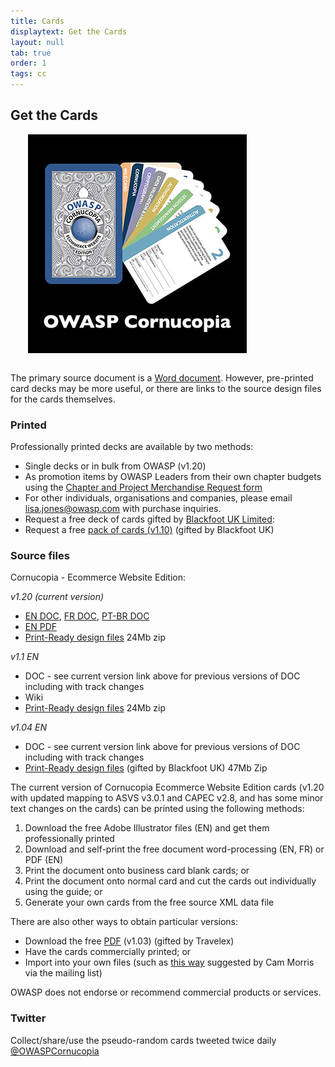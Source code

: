 ```yaml
---
title: Cards
displaytext: Get the Cards
layout: null
tab: true
order: 1
tags: cc
---
```


## Get the Cards

<img src="assets/images/Cornucopia-square-logo-350.jpg" alt="OWASP Cornucopia deck and cards" class="fa-pull-right" style="margin:0 0 1em 2em;">

The primary source document is a [Word document](https://github.com/OWASP/www-project-cornucopia/tree/master/assets/files/ecommerce/EN). However, pre-printed card decks may be more useful, or there are links to the source design files for the cards themselves.

### Printed

Professionally printed decks are available by two methods:

* Single decks or in bulk from OWASP (v1.20)
 * As promotion items by OWASP Leaders from their own chapter budgets using the [Chapter and Project Merchandise Request form](https://docs.google.com/a/owasp.org/forms/d/e/1FAIpQLSez9mV97HuqvYhCldE2hYhX3UjQM1oO5bLy44HkOZSpni0OzQ/viewform?formkey=dF85bGtvdWdrd2JjYldNZ1gxSkJxaEE6MQ)
 * For other individuals, organisations and companies, please email [lisa.jones@owasp.com](mailto:lisa.jones@owasp.com) with purchase inquiries.
* Request a free deck of cards gifted by [Blackfoot UK Limited](http://blackfootuk.com/):
 * Request a free [pack of cards (v1.10)](http://blackfootuk.com/cornucopia/receive-a-set-of-cards/) (gifted by Blackfoot UK)


### Source files

Cornucopia - Ecommerce Website Edition:

*v1.20 (current version)*
  * [EN DOC](https://github.com/OWASP/www-project-cornucopia/tree/master/assets/files/ecommerce/EN), [FR DOC](https://github.com/grandtom/OWASP-Cornucopia-Translate-Cards---FR), [PT-BR DOC](https://github.com/wagnerfusca/OWASP-Cornucopia-Translate-Cards---PT)
  * [EN PDF](assets/files/Owasp-cornucopia-ecommerce_website-EN.pdf)
  * [Print-Ready design files](https://drive.google.com/open?id=0ByNJ8mfWALwjNXpQMUNBYnJsT2QyQ0lkb3VNX1BCM3JLNlBZ) 24Mb zip

*v1.1 EN*
 * DOC - see current version link above for previous versions of DOC including with track changes
 * Wiki
 * [Print-Ready design files](https://drive.google.com/open?id=0ByNJ8mfWALwjb283ZE5GNmFMM2FGWGl2WC14aDJDQ0ZsNk00) 24Mb zip

*v1.04 EN*
 * DOC - see current version link above for previous versions of DOC including with track changes
 * [Print-Ready design files](https://4ed64fe7f7e3f627b8d0-bc104063a9fe564c2d8a75b1e218477a.ssl.cf2.rackcdn.com/cornucopia-ecom-1v04-blackfoot.zip) (gifted by Blackfoot UK) 47Mb Zip

The current version of Cornucopia Ecommerce Website Edition cards (v1.20 with updated mapping to ASVS v3.0.1 and CAPEC v2.8, and has some minor text changes on the cards) can be printed using the following methods:

1. Download the free Adobe Illustrator files (EN) and get them professionally printed
1. Download and self-print the free document word-processing (EN, FR) or PDF (EN)
 1. Print the document onto business card blank cards; or
 1. Print the document onto normal card and cut the cards out individually using the guide; or
1. Generate your own cards from the free source XML data file

There are also other ways to obtain particular versions:

* Download the free [PDF](assets/files/Owasp_cornucopia_printreadyimages-1v03.zip) (v1.03) (gifted by Travelex)
 * Have the cards commercially printed; or
 * Import into your own files (such as [this way](http://lists.owasp.org/pipermail/owasp_cornucopia/2014-January/000018.html) suggested by Cam Morris via the mailing list)

OWASP does not endorse or recommend commercial products or services.

### Twitter

Collect/share/use the pseudo-random cards tweeted twice daily [@OWASPCornucopia](https://twitter.com/OWASPCornucopia)



